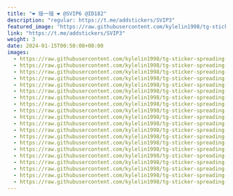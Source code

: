 ```yaml
---
title: "❤️ 瑶一瑶 ❤️ @SVIP6 @ID182"
description: "regular: https://t.me/addstickers/SVIP3"
featured_image: "https://raw.githubusercontent.com/kylelin1998/tg-sticker-spreading-worldwide-images/main/img/25c7582f-146d-4832-89bd-43394dfc21eb.jpg"
link: "https://t.me/addstickers/SVIP3"
weight: 3
date: 2024-01-15T00:50:08+08:00
images:
  - https://raw.githubusercontent.com/kylelin1998/tg-sticker-spreading-worldwide-images/main/img/25c7582f-146d-4832-89bd-43394dfc21eb.jpg
  - https://raw.githubusercontent.com/kylelin1998/tg-sticker-spreading-worldwide-images/main/img/b183995e-719a-4fa5-95d2-0a38d3b593c7.jpg
  - https://raw.githubusercontent.com/kylelin1998/tg-sticker-spreading-worldwide-images/main/img/87255f20-912c-4b63-8d17-6ff05691f058.jpg
  - https://raw.githubusercontent.com/kylelin1998/tg-sticker-spreading-worldwide-images/main/img/1908b153-33be-44d7-b377-29672c2d2d56.jpg
  - https://raw.githubusercontent.com/kylelin1998/tg-sticker-spreading-worldwide-images/main/img/8cfd8248-66f5-4ec2-a483-fa9b299ecedd.jpg
  - https://raw.githubusercontent.com/kylelin1998/tg-sticker-spreading-worldwide-images/main/img/7b0a9c0a-3eb0-4e26-8c8f-51db8b6469d5.jpg
  - https://raw.githubusercontent.com/kylelin1998/tg-sticker-spreading-worldwide-images/main/img/dd16d8dc-e78f-4b75-9ed3-fb925800062e.jpg
  - https://raw.githubusercontent.com/kylelin1998/tg-sticker-spreading-worldwide-images/main/img/65fc8433-76d1-4f35-89ee-986ec89ae002.jpg
  - https://raw.githubusercontent.com/kylelin1998/tg-sticker-spreading-worldwide-images/main/img/76c73dc4-1f5d-4918-8b5b-7a36de1c4136.jpg
  - https://raw.githubusercontent.com/kylelin1998/tg-sticker-spreading-worldwide-images/main/img/ad01f129-34c3-494e-9bfc-f63e3cd5fea1.jpg
  - https://raw.githubusercontent.com/kylelin1998/tg-sticker-spreading-worldwide-images/main/img/54e62dc7-2535-468a-a43c-8c922d8056d2.jpg
  - https://raw.githubusercontent.com/kylelin1998/tg-sticker-spreading-worldwide-images/main/img/bd11e3af-bf4f-4eb1-99e2-5ddcdde383c0.jpg
  - https://raw.githubusercontent.com/kylelin1998/tg-sticker-spreading-worldwide-images/main/img/5c2e6361-ace5-415c-a265-74b529f52c08.jpg
  - https://raw.githubusercontent.com/kylelin1998/tg-sticker-spreading-worldwide-images/main/img/93487af0-29c6-4853-bc12-69f39346eebb.jpg
  - https://raw.githubusercontent.com/kylelin1998/tg-sticker-spreading-worldwide-images/main/img/6c107209-7a64-4ade-9165-d85424152f6c.jpg
  - https://raw.githubusercontent.com/kylelin1998/tg-sticker-spreading-worldwide-images/main/img/655a9915-4487-41c9-82e1-16d2c8aef99b.jpg
  - https://raw.githubusercontent.com/kylelin1998/tg-sticker-spreading-worldwide-images/main/img/a1301304-de95-46d8-9407-742c32cf9f88.jpg
  - https://raw.githubusercontent.com/kylelin1998/tg-sticker-spreading-worldwide-images/main/img/3fbdf259-cea4-405d-9ce1-be3b1d0c244c.jpg
  - https://raw.githubusercontent.com/kylelin1998/tg-sticker-spreading-worldwide-images/main/img/dbff7ec5-93bc-458c-9a6b-1ed3e9ff5d85.jpg
  - https://raw.githubusercontent.com/kylelin1998/tg-sticker-spreading-worldwide-images/main/img/3923a5de-1d86-4ae8-942a-0930329b74a5.jpg
---
```

